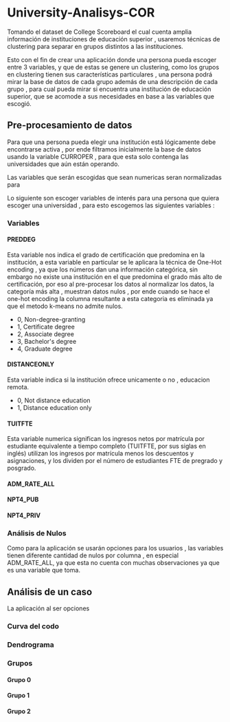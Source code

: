 # University-Analisys-COR

Tomando el dataset de College Scoreboard el cual cuenta amplia información de instituciones de educación superior , usaremos técnicas de clustering para separar en grupos distintos a las instituciones.

Esto con el fin de crear una aplicación donde una persona pueda escoger entre 3 variables, y que de estas se genere un clustering, como los grupos en clustering tienen sus características particulares , una persona podrá mirar la base de datos de cada grupo además de una descripción de cada grupo , para cual pueda mirar si encuentra una institución de educación superior, que se acomode a sus necesidades en base a las variables que escogió.

## Pre-procesamiento de datos
Para que una persona pueda elegir una institución está lógicamente debe encontrarse activa , por ende filtramos inicialmente la base de datos usando la variable CURROPER , para que esta solo contenga las universidades que aún están operando.

Las variables que serán escogidas que sean numericas seran normalizadas para 

Lo siguiente son escoger variables de interés para una persona que quiera escoger una universidad , para esto escogemos las siguientes variables :
### Variables

#### PREDDEG
Esta variable nos indica el grado de certificación que predomina en la institución, a esta variable en particular se le aplicara la técnica de One-Hot encoding , ya que los números dan una información categórica, sin embargo no existe una institución en el que predomina el grado más alto de certificación, por eso al pre-procesar los datos al normalizar los datos, la categoría más alta , muestran datos nulos , por ende cuando se hace el one-hot encoding la columna resultante a esta categoria es eliminada ya que el metodo k-means no admite nulos.

- 0, Non-degree-granting
- 1, Certificate degree
- 2, Associate degree
- 3, Bachelor's degree
- 4, Graduate degree

#### DISTANCEONLY
Esta variable indica si la institución ofrece unicamente o no , educacion remota.

- 0, Not distance education
- 1, Distance education only

#### TUITFTE

Esta variable numerica significan los ingresos netos por matrícula por estudiante equivalente a tiempo completo (TUITFTE, por sus siglas en inglés) utilizan los ingresos por matrícula menos los descuentos y asignaciones, y los dividen por el número de estudiantes FTE de pregrado y posgrado.

#### ADM_RATE_ALL

#### NPT4_PUB

#### NPT4_PRIV

### Análisis de Nulos 
Como para la aplicación se usarán opciones para los usuarios , las variables tienen diferente cantidad de nulos por columna , en especial ADM_RATE_ALL, ya que esta no cuenta con muchas observaciones ya que es una variable que toma.


## Análisis de un caso 
La aplicación al ser opciones

### Curva del codo

### Dendrograma

### Grupos

#### Grupo 0

#### Grupo 1

#### Grupo 2
